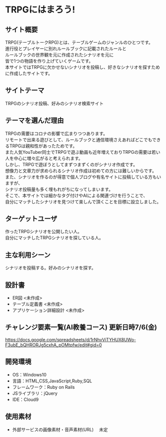 ﻿# TRPGにはまろう!

## サイト概要
TRPG(テーブルトークRPG)とは、テーブルゲームのジャンルのひとつです。  
進行役とプレイヤーに別れルールブックに記載されたルールと  
ルールブックの世界観を元に作成されたシナリオを元に  
皆で1つの物語を作り上げていくゲームです。  
本サイトではTRPGに欠かせないシナリオを投稿し、好きなシナリオを探すために作成したサイトです。

## サイトテーマ
TRPGのシナリオ投稿、好みのシナリオ検索サイト

## テーマを選んだ理由
TRPGの需要はコロナの影響で広まりつつあります。  
リモートで出来る遊びとして、ルールブックと通信環境さえあればどこでもできるTRPGは親和性があったためです。  
また人気YouTuber同士でTRPGで遊ぶ動画も近年増えておりTRPGの需要は若い人を中心に増々広がると考えられます。  
しかし、TRPGで遊ぼうとしてまずつまずくのがシナリオ作成です。  
想像力と文章力が求められるシナリオ作成は初めての方には難しいからです。  
また、シナリオを作るのが得意で個人ブログや有名サイトに投稿している方もいますが、  
シナリオ投稿量も多く埋もれがちになってしまいます。  
そこで、本サイトでは細かなタグ付けやAIによる関連づけを行うことで、  
自分にマッチしたシナリオを見つけて楽しんで頂くことを目標に設立しました。  

## ターゲットユーザ
作ったTRPGシナリオを公開したい人。  
自分にマッチしたTRPGシナリオを探している人。

## 主な利用シーン
シナリオを投稿する。好みのシナリオを探す。

## 設計書
- ER図
<未作成>
- テーブル定義書
<未作成>
- アプリケーション詳細設計
<未作成>

## チャレンジ要素一覧(AI教養コース) 更新日時7/6(金)
https://docs.google.com/spreadsheets/d/1rNhvViTYHUX8UWo-F3ubE_bQHRORJg5cxhA_pOMtpfw/edit#gid=0

## 開発環境
- OS：Windows10
- 言語：HTML,CSS,JavaScript,Ruby,SQL
- フレームワーク：Ruby on Rails
- JSライブラリ：jQuery
- IDE：Cloud9

## 使用素材
- 外部サービスの画像素材・音声素材(URL)
　未定
